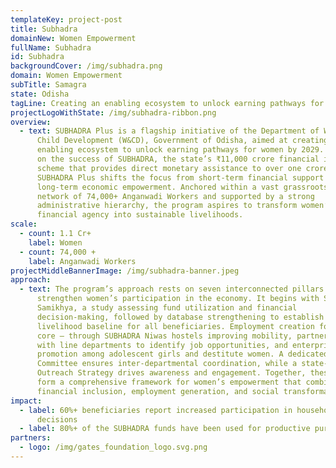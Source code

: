 ```yaml
---
templateKey: project-post
title: Subhadra
domainNew: Women Empowerment
fullName: Subhadra
id: Subhadra
backgroundCover: /img/subhadra.png
domain: Women Empowerment
subTitle: Samagra
state: Odisha
tagLine: Creating an enabling ecosystem to unlock earning pathways for women by 2029
projectLogoWithState: /img/subhadra-ribbon.png
overview:
  - text: SUBHADRA Plus is a flagship initiative of the Department of Women and
      Child Development (W&CD), Government of Odisha, aimed at creating an
      enabling ecosystem to unlock earning pathways for women by 2029. Building
      on the success of SUBHADRA, the state’s ₹11,000 crore financial inclusion
      scheme that provides direct monetary assistance to over one crore women,
      SUBHADRA Plus shifts the focus from short-term financial support to
      long-term economic empowerment. Anchored within a vast grassroots delivery
      network of 74,000+ Anganwadi Workers and supported by a strong
      administrative hierarchy, the program aspires to transform women’s
      financial agency into sustainable livelihoods.
scale:
  - count: 1.1 Cr+
    label: Women
  - count: 74,000 +
    label: Anganwadi Workers
projectMiddleBannerImage: /img/subhadra-banner.jpeg
approach:
  - text: The program’s approach rests on seven interconnected pillars designed to
      strengthen women’s participation in the economy. It begins with SUBHADRA
      Samikhya, a study assessing fund utilization and financial
      decision-making, followed by database strengthening to establish a
      livelihood baseline for all beneficiaries. Employment creation forms the
      core — through SUBHADRA Niwas hostels improving mobility, partnerships
      with line departments to identify job opportunities, and enterprise
      promotion among adolescent girls and destitute women. A dedicated Steering
      Committee ensures inter-departmental coordination, while a state-wide
      Outreach Strategy drives awareness and engagement. Together, these pillars
      form a comprehensive framework for women’s empowerment that combines
      financial inclusion, employment generation, and social transformation
impact:
  - label: 60%+ beneficiaries report increased participation in household financial
      decisions
  - label: 80%+ of the SUBHADRA funds have been used for productive purposes
partners:
  - logo: /img/gates_foundation_logo.svg.png
---
```

